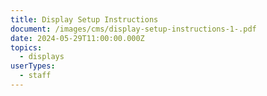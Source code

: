 ```yaml
---
title: Display Setup Instructions
document: /images/cms/display-setup-instructions-1-.pdf
date: 2024-05-29T11:00:00.000Z
topics:
  - displays
userTypes:
  - staff
---
```

